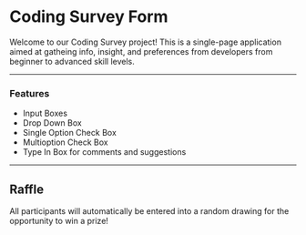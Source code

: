 # Coding Survey Form
Welcome to our Coding Survey  project! This is a single-page application aimed at gatheing info, insight, and preferences from developers from beginner to advanced skill levels. 

---
### Features
- Input Boxes
- Drop Down Box
- Single Option Check Box
- Multioption Check Box
- Type In Box for comments and suggestions

---
## Raffle
All participants will automatically be entered into a random drawing for the opportunity to win a prize! 
